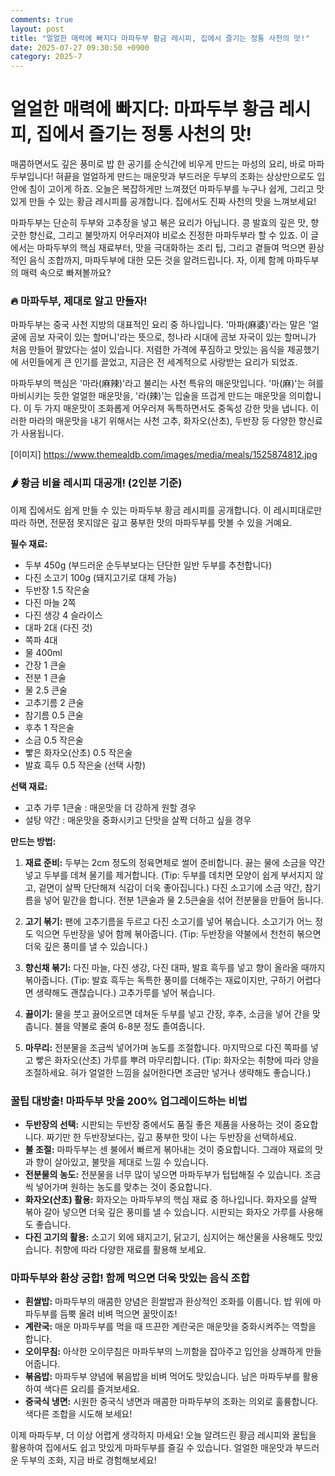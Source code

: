 ```yaml
---
comments: true
layout: post
title: "얼얼한 매력에 빠지다 마파두부 황금 레시피, 집에서 즐기는 정통 사천의 맛!"
date: 2025-07-27 09:30:50 +0900
category: 2025-7
---
```


# 얼얼한 매력에 빠지다: 마파두부 황금 레시피, 집에서 즐기는 정통 사천의 맛!

매콤하면서도 깊은 풍미로 밥 한 공기를 순식간에 비우게 만드는 마성의 요리, 바로 마파두부입니다! 혀끝을 얼얼하게 만드는 매운맛과 부드러운 두부의 조화는 상상만으로도 입안에 침이 고이게 하죠. 오늘은 복잡하게만 느껴졌던 마파두부를 누구나 쉽게, 그리고 맛있게 만들 수 있는 황금 레시피를 공개합니다. 집에서도 진짜 사천의 맛을 느껴보세요!

마파두부는 단순히 두부와 고추장을 넣고 볶은 요리가 아닙니다. 콩 발효의 깊은 맛, 향긋한 향신료, 그리고 불맛까지 어우러져야 비로소 진정한 마파두부라 할 수 있죠. 이 글에서는 마파두부의 핵심 재료부터, 맛을 극대화하는 조리 팁, 그리고 곁들여 먹으면 환상적인 음식 조합까지, 마파두부에 대한 모든 것을 알려드립니다. 자, 이제 함께 마파두부의 매력 속으로 빠져볼까요?

### 🔥 마파두부, 제대로 알고 만들자!

마파두부는 중국 사천 지방의 대표적인 요리 중 하나입니다. '마파(麻婆)'라는 말은 '얼굴에 곰보 자국이 있는 할머니'라는 뜻으로, 청나라 시대에 곰보 자국이 있는 할머니가 처음 만들어 팔았다는 설이 있습니다. 저렴한 가격에 푸짐하고 맛있는 음식을 제공했기에 서민들에게 큰 인기를 끌었고, 지금은 전 세계적으로 사랑받는 요리가 되었죠.

마파두부의 핵심은 '마라(麻辣)'라고 불리는 사천 특유의 매운맛입니다. '마(麻)'는 혀를 마비시키는 듯한 얼얼한 매운맛을, '라(辣)'는 입술을 뜨겁게 만드는 매운맛을 의미합니다. 이 두 가지 매운맛이 조화롭게 어우러져 독특하면서도 중독성 강한 맛을 냅니다. 이러한 마라의 매운맛을 내기 위해서는 사천 고추, 화자오(산초), 두반장 등 다양한 향신료가 사용됩니다.

[이미지]
https://www.themealdb.com/images/media/meals/1525874812.jpg

### 🌶️ 황금 비율 레시피 대공개! (2인분 기준)

이제 집에서도 쉽게 만들 수 있는 마파두부 황금 레시피를 공개합니다. 이 레시피대로만 따라 하면, 전문점 못지않은 깊고 풍부한 맛의 마파두부를 맛볼 수 있을 거예요.

**필수 재료:**

*   두부 450g (부드러운 순두부보다는 단단한 일반 두부를 추천합니다)
*   다진 소고기 100g (돼지고기로 대체 가능)
*   두반장 1.5 작은술
*   다진 마늘 2쪽
*   다진 생강 4 슬라이스
*   대파 2대 (다진 것)
*   쪽파 4대
*   물 400ml
*   간장 1 큰술
*   전분 1 큰술
*   물 2.5 큰술
*   고추기름 2 큰술
*   참기름 0.5 큰술
*   후추 1 작은술
*   소금 0.5 작은술
*   빻은 화자오(산초) 0.5 작은술
*   발효 흑두 0.5 작은술 (선택 사항)

**선택 재료:**

*   고추 가루 1큰술 : 매운맛을 더 강하게 원할 경우
*   설탕 약간 : 매운맛을 중화시키고 단맛을 살짝 더하고 싶을 경우

**만드는 방법:**

1.  **재료 준비:** 두부는 2cm 정도의 정육면체로 썰어 준비합니다. 끓는 물에 소금을 약간 넣고 두부를 데쳐 물기를 제거합니다. (Tip: 두부를 데치면 모양이 쉽게 부서지지 않고, 겉면이 살짝 단단해져 식감이 더욱 좋아집니다.) 다진 소고기에 소금 약간, 참기름을 넣어 밑간을 합니다. 전분 1큰술과 물 2.5큰술을 섞어 전분물을 만들어 둡니다.

2.  **고기 볶기:** 팬에 고추기름을 두르고 다진 소고기를 넣어 볶습니다. 소고기가 어느 정도 익으면 두반장을 넣어 함께 볶아줍니다. (Tip: 두반장을 약불에서 천천히 볶으면 더욱 깊은 풍미를 낼 수 있습니다.)

3.  **향신채 볶기:** 다진 마늘, 다진 생강, 다진 대파, 발효 흑두를 넣고 향이 올라올 때까지 볶아줍니다. (Tip: 발효 흑두는 독특한 풍미를 더해주는 재료이지만, 구하기 어렵다면 생략해도 괜찮습니다.) 고추가루를 넣어 볶습니다.

4.  **끓이기:** 물을 붓고 끓어오르면 데쳐둔 두부를 넣고 간장, 후추, 소금을 넣어 간을 맞춥니다. 불을 약불로 줄여 6-8분 정도 졸여줍니다.

5.  **마무리:** 전분물을 조금씩 넣어가며 농도를 조절합니다. 마지막으로 다진 쪽파를 넣고 빻은 화자오(산초) 가루를 뿌려 마무리합니다. (Tip: 화자오는 취향에 따라 양을 조절하세요. 혀가 얼얼한 느낌을 싫어한다면 조금만 넣거나 생략해도 좋습니다.)

### 꿀팁 대방출! 마파두부 맛을 200% 업그레이드하는 비법

*   **두반장의 선택:** 시판되는 두반장 중에서도 품질 좋은 제품을 사용하는 것이 중요합니다. 짜기만 한 두반장보다는, 깊고 풍부한 맛이 나는 두반장을 선택하세요.
*   **불 조절:** 마파두부는 센 불에서 빠르게 볶아내는 것이 중요합니다. 그래야 재료의 맛과 향이 살아있고, 불맛을 제대로 느낄 수 있습니다.
*   **전분물의 농도:** 전분물을 너무 많이 넣으면 마파두부가 텁텁해질 수 있습니다. 조금씩 넣어가며 원하는 농도를 맞추는 것이 중요합니다.
*   **화자오(산초) 활용:** 화자오는 마파두부의 핵심 재료 중 하나입니다. 화자오를 살짝 볶아 갈아 넣으면 더욱 깊은 풍미를 낼 수 있습니다. 시판되는 화자오 가루를 사용해도 좋습니다.
*   **다진 고기의 활용:** 소고기 외에 돼지고기, 닭고기, 심지어는 해산물을 사용해도 맛있습니다. 취향에 따라 다양한 재료를 활용해 보세요.

### 마파두부와 환상 궁합! 함께 먹으면 더욱 맛있는 음식 조합

*   **흰쌀밥:** 마파두부의 매콤한 양념은 흰쌀밥과 환상적인 조화를 이룹니다. 밥 위에 마파두부를 듬뿍 올려 비벼 먹으면 꿀맛이죠!
*   **계란국:** 매운 마파두부를 먹을 때 뜨끈한 계란국은 매운맛을 중화시켜주는 역할을 합니다.
*   **오이무침:** 아삭한 오이무침은 마파두부의 느끼함을 잡아주고 입안을 상쾌하게 만들어줍니다.
*   **볶음밥:** 마파두부 양념에 볶음밥을 비벼 먹어도 맛있습니다. 남은 마파두부를 활용하여 색다른 요리를 즐겨보세요.
*   **중국식 냉면:** 시원한 중국식 냉면과 매콤한 마파두부의 조화는 의외로 훌륭합니다. 색다른 조합을 시도해 보세요!

이제 마파두부, 더 이상 어렵게 생각하지 마세요! 오늘 알려드린 황금 레시피와 꿀팁을 활용하여 집에서도 쉽고 맛있게 마파두부를 즐길 수 있습니다. 얼얼한 매운맛과 부드러운 두부의 조화, 지금 바로 경험해보세요!